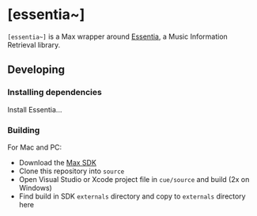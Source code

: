 # [essentia~]

`[essentia~]` is a Max wrapper around [Essentia](http://essentia.upf.edu/),
a Music Information Retrieval library.

## Developing

### Installing dependencies

Install Essentia...

### Building

For Mac and PC:

- Download the [Max SDK](https://github.com/Cycling74/max-sdk)
- Clone this repository into `source`
- Open Visual Studio or Xcode project file in `cue/source` and build
  (2x on Windows)
- Find build in SDK `externals` directory and copy to `externals` directory here
